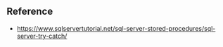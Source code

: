 
## Reference 
 - https://www.sqlservertutorial.net/sql-server-stored-procedures/sql-server-try-catch/

 
